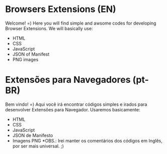 # Browsers Extensions (EN)
Welcome! =)
Here you will find simple and awsome codes for developing Browser Extensions.
We will basically use:
- HTML
- CSS
- JavaScript
- JSON of Manifest
- PNG images

# Extensões para Navegadores (pt-BR)
Bem vindo! =)
Aqui você irá encontrar códigos simples e irados para desenvolver Extensões para Navegador.
Usaremos basicamente:
- HTML
- CSS
- JavaScript
- JSON de Manifesto
- Imagens PNG
*OBS.: Irei manter os comentários dos códigos em Inglês, por ser mais universal. ;)
